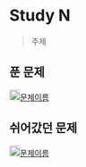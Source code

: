 # Study N
> 주제

## 푼 문제
<a href="문제링크"><img src="https://static.solved.ac/tier_small/1.svg" width="19px" height="19px"/>문제이름</a>

## 쉬어갔던 문제
<a href="문제링크"><img src="https://static.solved.ac/tier_small/1.svg" width="19px" height="19px"/>문제이름</a>